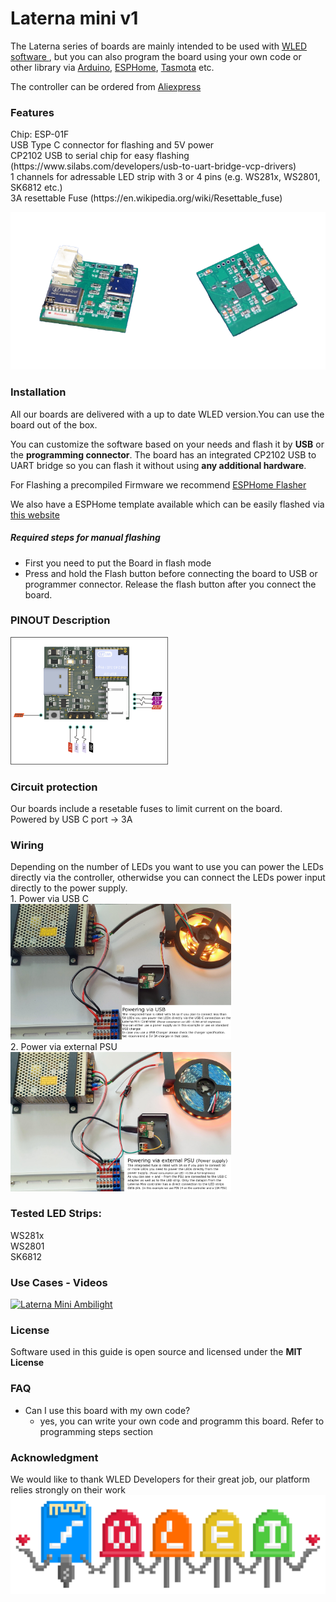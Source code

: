 <h1>Laterna mini v1 </h1>

The Laterna series of boards are mainly intended to be used with [WLED software ](https://github.com/Aircoookie/WLED "WLED's Homepage"), but you can also program the board using your own code or other library via [Arduino](https://www.arduino.cc "Arduino Homepage"), [ESPHome](https://esphome.io "ESPHome Homepage"), [Tasmota](https://tasmota.github.io/docs "Tasmota Homepage") etc.


The controller can be ordered from [Aliexpress](https://www.aliexpress.com/item/1005003856791476.html?spm=5261.ProductManageOnline.0.0.69f24edfKVGmPr)<br>

<h3>Features</h3>
Chip:   ESP-01F 
<br>USB Type C connector for flashing and 5V power
<br>CP2102 USB to serial chip for easy flashing (https://www.silabs.com/developers/usb-to-uart-bridge-vcp-drivers) 
<br>1 channels for adressable LED strip with 3 or 4 pins (e.g. WS281x, WS2801, SK6812 etc.)
<br>3A resettable Fuse (https://en.wikipedia.org/wiki/Resettable_fuse)

<img src="/Photos/mini-Front.png" width="50%"><img src="/Photos/mini_Back.png" width="50%">

<h3>Installation</h3>

All our boards are delivered with a up to date WLED version.You can use the board out of the box.

You can customize the software based on your needs and flash it by **USB** or the **programming connector**.
The board has an integrated CP2102 USB to UART bridge so you can flash it without using **any additional hardware**.

For Flashing a precompiled Firmware we recommend [ESPHome Flasher](https://github.com/esphome/esphome-flasher/releases "ESPHome Flasher Releases")

We also have a ESPHome template available which can be easily flashed via [this website](https://planet-laterna.github.io/Laterna-ESPHome-template)

<h5>Required steps for manual flashing</h5>

* First you need to put the Board in flash mode
* Press and hold the Flash button before connecting the board to USB or programmer connector. Release the flash button after you connect the board.


<h3>PINOUT Description</h3>

<img src="/Photos/Laterna_Pinout.png" width="50%">

<h3>Circuit protection</h3>

Our boards include a resetable fuses to limit current on the board.
<br>Powered by USB C port -> 3A

<h3>Wiring</h3>
Depending on the number of LEDs you want to use you can power the LEDs directly via the controller, otherwidse you can connect the LEDs power input directly to the power supply.
<br>1. Power via USB C
<br><img src="/Wiring/Wiring_Laterna_Mini_Power_over_USB.jpg" width="70%">
<br>2. Power via external PSU 
<br><img src="/Wiring/Wiring_Laterna_Mini_Power_LED_with_PSU.jpg" width="70%">


<h3>Tested LED Strips:</h3>
WS281x
<br>WS2801
<br>SK6812


<h3>Use Cases - Videos</h3> 

[![Laterna Mini Ambilight](http://i3.ytimg.com/vi/7gAAEo-JBUc/hqdefault.jpg)](https://www.youtube.com/watch?v=7gAAEo-JBUc)

<h3>License</h3>

Software used in this guide is open source and licensed under the **MIT License**

<h3>FAQ</h3>

* Can I use this board with my own code?
  - yes, you can write your own code and programm this board. Refer to programming steps section

<h3>Acknowledgment</h3>

We would like to thank WLED Developers for their great job, our platform relies strongly on their work
[![Alt text](https://github.com/Aircoookie/WLED/blob/master/images/wled_logo_akemi.png)](https://github.com/Aircoookie/WLED)
